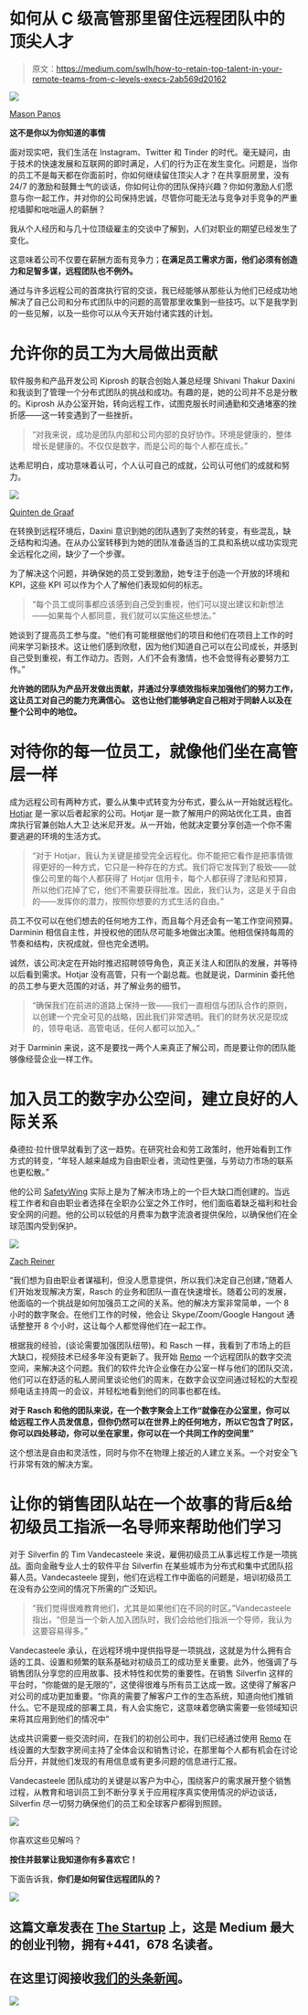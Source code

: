 # 如何从 C 级高管那里留住远程团队中的顶尖人才

> 原文：<https://medium.com/swlh/how-to-retain-top-talent-in-your-remote-teams-from-c-levels-execs-2ab569d20162>

![](img/4572495914b596551b02098b6e0dc0f8.png)

[Mason Panos](https://unsplash.com/@masonpanos/portfolio)

**这不是你以为你知道的事情**

面对现实吧，我们生活在 Instagram、Twitter 和 Tinder 的时代。毫无疑问，由于技术的快速发展和互联网的即时满足，人们的行为正在发生变化。问题是，当你的员工不是每天都在你面前时，你如何继续留住顶尖人才？在共享厨房里，没有 24/7 的激励和鼓舞士气的谈话，你如何让你的团队保持兴趣？你如何激励人们愿意与你一起工作，并对你的公司保持忠诚，尽管你可能无法与竞争对手竞争的严重挖墙脚和咄咄逼人的薪酬？

我从个人经历和与几十位顶级雇主的交谈中了解到，人们对职业的期望已经发生了变化。

这意味着公司不仅要在薪酬方面有竞争力；**在满足员工需求方面，他们必须有创造力和足智多谋，远程团队也不例外。**

通过与许多远程公司的首席执行官的交谈，我已经能够从那些认为他们已经成功地解决了自己公司和分布式团队中的问题的高管那里收集到一些技巧。以下是我学到的一些见解，以及一些你可以从今天开始付诸实践的计划。

# 允许你的员工为大局做出贡献

软件服务和产品开发公司 Kiprosh 的联合创始人兼总经理 Shivani Thakur Daxini 和我谈到了管理一个分布式团队的挑战和成功。有趣的是，她的公司并不总是分散的。Kiprosh 从办公室开始，转向远程工作，试图克服长时间通勤和交通堵塞的挫折感——这一转变遇到了一些挫折。

> “对我来说，成功是团队内部和公司内部的良好协作。环境是健康的，整体增长是健康的。不仅仅是数字，而是公司的每个人都在成长。”

达希尼明白，成功意味着认可，个人认可自己的成就，公司认可他们的成就和努力。

![](img/71cc36dacf593a157acf2cfc3ff8cddd.png)

[Quinten de Graaf](https://unsplash.com/@quinten149)

在转换到远程环境后，Daxini 意识到她的团队遇到了突然的转变，有些混乱，缺乏结构和沟通。在从办公室转移到为她的团队准备适当的工具和系统以成功实现完全远程化之间，缺少了一个步骤。

为了解决这个问题，并确保她的员工受到激励，她专注于创造一个开放的环境和 KPI，这些 KPI 可以作为个人了解他们表现如何的标志。

> “每个员工或同事都应该感到自己受到重视，他们可以提出建议和新想法——如果每个人都同意，我们就可以实施这些想法。”

她谈到了提高员工参与度。“他们有可能根据他们的项目和他们在项目上工作的时间来学习新技术。这让他们感到欣慰，因为他们知道自己可以在公司成长，并感到自己受到重视，有工作动力。否则，人们不会有激情，也不会觉得有必要努力工作。”

**允许她的团队为产品开发做出贡献，并通过分享绩效指标来加强他们的努力工作，这让员工对自己的能力充满信心。** **这也让他们能够确定自己相对于同龄人以及在整个公司中的地位。**

# 对待你的每一位员工，就像他们坐在高管层一样

成为远程公司有两种方式，要么从集中式转变为分布式，要么从一开始就远程化。 [Hotjar](https://www.hotjar.com/) 是一家以后者起家的公司。Hotjar 是一款了解用户的网站优化工具，由首席执行官兼创始人大卫·达米尼开发。从一开始，他就决定要分享创造一个你不需要逃避的环境的生活方式。

> “对于 Hotjar，我认为关键是接受完全远程化。你不能把它看作是把事情做得更好的一种方式，它只是一种存在的方式。我们将它发挥到了极致——就像公司里的每个人都获得了 Hotjar 信用卡，每个人都获得了津贴和预算，所以他们花掉了它，他们不需要获得批准。因此，我们认为，这是关于自由的——发挥你的潜力，按照你想要的方式生活的自由。”

员工不仅可以在他们想去的任何地方工作，而且每个月还会有一笔工作空间预算。Darminin 相信自主性，并授权他的团队尽可能多地做出决策。他相信保持每周的节奏和结构，庆祝成就，但也完全透明。

诚然，该公司决定在开始时推迟招聘领导角色，真正关注人和团队的发展，并等待以后看到需求。Hotjar 没有高管，只有一个副总裁。也就是说，Darminin 委托他的员工参与更大范围的对话，并了解业务的细节。

> “确保我们在前进的道路上保持一致——我们一直相信与团队合作的原则，以创建一个完全可见的战略，因此我们非常透明。我们的财务状况是现成的，领导电话、高管电话，任何人都可以加入。”

对于 Darminin 来说，这不是要找一两个人来真正了解公司，而是要让你的团队能够像经营企业一样工作。

# 加入员工的数字办公空间，建立良好的人际关系

桑德拉·拉什很早就看到了这一趋势。在研究社会和劳工政策时，他开始看到工作方式的转变，“年轻人越来越成为自由职业者，流动性更强，与劳动力市场的联系也更松散。”

他的公司 [SafetyWing](https://www.safetywing.com/?referenceID=24730820) 实际上是为了解决市场上的一个巨大缺口而创建的。当远程工作者和自由职业者选择在全职办公室之外工作时，他们面临着缺乏福利和社会安全网的问题。他的公司以较低的月费率为数字流浪者提供保险，以确保他们在全球范围内受到保护。

![](img/54b479ef346dd389307c9dc974376245.png)

[Zach Reiner](https://unsplash.com/@_zachreiner_)

“我们想为自由职业者谋福利，但没人愿意提供，所以我们决定自己创建，”随着人们开始发现解决方案，Rasch 的业务和团队一直在快速增长。随着公司的发展，他面临的一个挑战是如何加强员工之间的关系。他的解决方案非常简单，一个 8 小时的数字聚会。在他们工作的时候，他会让 Skype/Zoom/Google Hangout 通话整整开 8 个小时，这让每个人都觉得他们在一起工作。

根据我的经验，(谈论需要加强团队纽带)。和 Rasch 一样，我看到了市场上的巨大缺口，视频技术已经多年没有更新了。我开始 [Remo](https://www.remo.co/) 一个远程团队的数字交流空间，来解决这个问题。我们的软件允许企业像在办公室一样与他们的团队交流，他们可以在舒适的私人房间里谈论他们的周末，在数字会议空间通过轻松的大型视频电话主持周一的会议，并轻松地看到他们的同事也都在线。

**对于 Rasch 和他的团队来说，在一个数字聚会上工作“就像在办公室里，你可以给远程工作人员发信息，但你仍然可以在世界上的任何地方，所以它包含了时区，你可以四处移动，你可以坐在家里，你可以在一个共同工作的空间里”**

这个想法是自由和灵活性，同时与你不在物理上接近的人建立关系。一个对安全飞行非常有效的解决方案。

# 让你的销售团队站在一个故事的背后&给初级员工指派一名导师来帮助他们学习

对于 Silverfin 的 Tim Vandecasteele 来说，雇佣初级员工从事远程工作是一项挑战。面向金融专业人士的软件平台 Silverfin 在某些城市为分布式和集中式团队招募人员。Vandecasteele 提到，他们在远程工作中面临的问题是，培训初级员工在没有办公空间的情况下所需的广泛知识。

> “我们觉得很难教育他们，尤其是如果他们在不同的时区。”Vandecasteele 指出，“但是当一个新人加入团队时，我们会给他们指派一个导师，我认为这要容易得多。”

Vandecasteele 承认，在远程环境中提供指导是一项挑战，这就是为什么拥有合适的工具、设置和频繁的联系基础对初级员工的成功至关重要。此外，他强调了与销售团队分享您的应用故事、技术特性和优势的重要性。在销售 Silverfin 这样的平台时，“你能做的是无限的”，这使得很难与所有员工达成一致。这使得了解客户对公司的成功更加重要。“你真的需要了解客户工作的生态系统，知道向他们推销什么。它不是现成的部署工具，有人会实施它，这意味着您确实需要一些领域知识来将其应用到他们的情况中”

达成共识需要一些交流时间，在我们的初创公司中，我们已经通过使用 [Remo](http://remo.co/blogs) 在线设置的大型数字房间主持了全体会议和销售讨论，在那里每个人都有机会在讨论后分开，并就他们发现的有用信息或有更多问题的信息进行汇报。

Vandecasteele 团队成功的关键是以客户为中心，围绕客户的需求展开整个销售过程，从教育和培训员工到不断分享关于应用程序真实使用情况的炉边谈话，Silverfin 尽一切努力确保他们的员工和全球客户都得到照顾。

![](img/f556494321eadbc56fb429912d58b8f8.png)

你喜欢这些见解吗？

**按住并鼓掌让我知道你有多喜欢它！**

下面告诉我，**你们是如何留住远程团队的？**

[![](img/308a8d84fb9b2fab43d66c117fcc4bb4.png)](https://medium.com/swlh)

## 这篇文章发表在 [The Startup](https://medium.com/swlh) 上，这是 Medium 最大的创业刊物，拥有+441，678 名读者。

## 在这里订阅接收[我们的头条新闻](https://growthsupply.com/the-startup-newsletter/)。

[![](img/b0164736ea17a63403e660de5dedf91a.png)](https://medium.com/swlh)